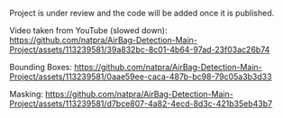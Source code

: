 Project is under review and the code will be added once it is published.

Video taken from YouTube (slowed down):
https://github.com/natpra/AirBag-Detection-Main-Project/assets/113239581/39a832bc-8c01-4b64-97ad-23f03ac26b74

Bounding Boxes:
https://github.com/natpra/AirBag-Detection-Main-Project/assets/113239581/0aae59ee-caca-487b-bc98-79c05a3b3d33

Masking:
https://github.com/natpra/AirBag-Detection-Main-Project/assets/113239581/d7bce807-4a82-4ecd-8d3c-421b35eb43b7

